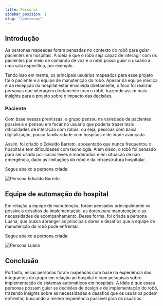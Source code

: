 ```yaml
---
title: Personas
sidebar_position: 1
slug: "/personas"
---
```


## Introdução

As personas mapeadas foram pensadas no contexto do robô para guiar pacientes em hospitais. A ideia é que o robô seja capaz de interagir com os pacientes por meio de comando de voz e o robô possa guiar o usuário a uma sala específica, por exemplo.

Tendo isso em mente, os principais usuários mapeados para esse projeto foi o paciente e a equipe de manutenção do robô. Apesar da equipe médica e da recepção do hospital estar envolvida diretamente, o foco foi realizar personas que interagem diretamente com o robô, trazendo assim mais insights para o projeto sobre o impacto das decisões. 

### Paciente

Com base nessas premissas, o grupo pensou na variedade de pacientes possíveis e pensou em focar no usuário que poderia trazer mais dificuldades de interação com robôs, ou seja, pessoas com baixa digitalização, pouca familiaridade com hospitais e de idade avançada.

Assim, foi criado o Edvaldo Barreto, aposentado que nunca frequentou o hospital e tem dificuldades com tecnologia. Além disso, o robô foi pensado para ser usado por casos leves e moderados e em situação de não emergência, dado as limitações do robô e da infraestrutura hospitalar.

Segue abaixo a persona criada:

![Persona Edvaldo Barreto](/img/personas/UX_Persona_Edvaldo_Barreto.png)


## Equipe de automação do hospital

Em relação a equipe de manutenção, foram pensados principalmente os possíveis desafios de implementação, as dores para manutenção e as necessidades de acompanhamento. Dessa forma, foi criada a persona Luana, que busca abranger as principais dores e desafios que a equipe de manutenção do robô pode enfrentar.

Segue abaixo a persona criada:

![Persona Luana](/img/personas/UX_Persona_Luana_Ramoz.png)

## Conclusão

Portanto, essas personas foram mapeadas com base na experiência dos integrantes do grupo em relação ao hospital e com pesquisas sobre implementação de sistemas automáticos em hospitais. A ideia é que essas personas possam guiar as decisões de design e de implementação do robô, trazendo insights sobre as necessidades e desafios que os usuários podem enfrentar, buscando a melhor experiência possível para os usuários.